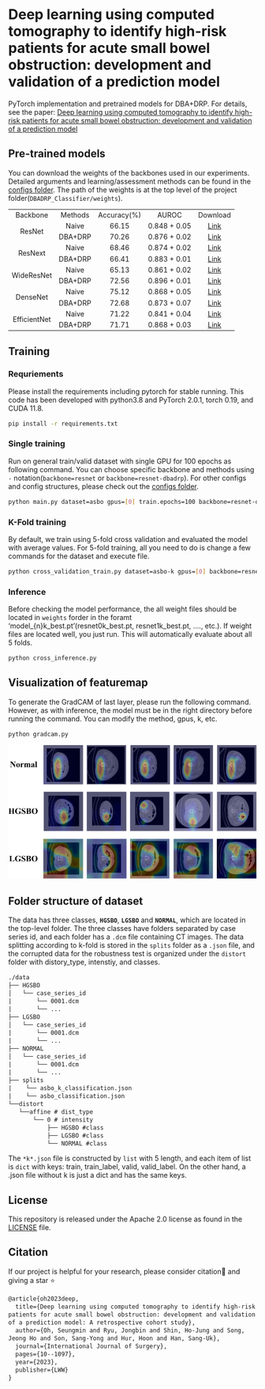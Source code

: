 # Deep learning using computed tomography to identify high-risk patients for acute small bowel obstruction: development and validation of a prediction model

PyTorch implementation and pretrained models for DBA+DRP. For details, see the paper: [Deep learning using computed tomography to identify high-risk patients for acute small bowel obstruction: development and validation of a prediction model](https://journals.lww.com/international-journal-of-surgery/fulltext/2023/12000/deep_learning_using_computed_tomography_to.39.aspx)

## Pre-trained models

You can download the weights of the backbones used in our experiments. Detailed arguments and learning/assessment methods can be found in the [configs folder](./configs). The path of the weights is at the top level of the project folder(`DBADRP_Classifier/weights`).

<table style="margin:auto;text-align:center">
    <tr>
        <td>Backbone</td>
        <td>Methods</td>
        <td>Accuracy(%)</td>
        <td>AUROC</td>
        <td>Download</td>
    </tr>
    <tr>
        <td rowspan='2'> ResNet </td>
        <td>Naive</td>
        <td>66.15</td>
        <td>0.848 + 0.05</td>
        <td><a href='https://drive.google.com/file/d/1bUIpTfOrkaelm5W4YkxVOgwclvq4Q9uH/view?usp=drive_link'>Link</a></td>
    </tr>
    <tr>
        <td>DBA+DRP</td>
        <td>70.26</td>
        <td>0.876 + 0.02</td>
        <td><a href='https://drive.google.com/file/d/1kx2e_oEZ_fQG7f8TPmsdrAEooBsGxxZg/view?usp=drive_link'>Link</a></td>
    </tr>
    <tr>
        <td rowspan='2'> ResNext </td>
        <td>Naive</td>
        <td>68.46</td>
        <td>0.874 + 0.02</td>
        <td><a href='https://drive.google.com/file/d/1TPA-ohb-zUkcHcRnPY-BLKDA5KfAO5y6/view?usp=drive_link'>Link</a></td>
    </tr>
    <tr>
        <td>DBA+DRP</td>
        <td>66.41</td>
        <td>0.883 + 0.01</td>
        <td><a href='https://drive.google.com/file/d/17WHRVqHg0tc1r9RBf_ZC-bUoE1AIdKAC/view?usp=drive_link'>Link</a></td>
    </tr>
    <tr>
        <td rowspan='2'> WideResNet </td>
        <td>Naive</td>
        <td>65.13</td>
        <td>0.861 + 0.02</td>
        <td><a href='https://drive.google.com/file/d/1I7OI5D8KbY3VmxJAvXFKIEaX4zVbdVYh/view?usp=drive_link'>Link</a></td>
    </tr>
    <tr>
        <td>DBA+DRP</td>
        <td>72.56</td>
        <td>0.896 + 0.01</td>
        <td><a href='https://drive.google.com/file/d/1LCwU1CIJ7YPunjucjKD5G-x2SaBDCUHY/view?usp=drive_link'>Link</a></td>
    </tr>
    <tr>
        <td rowspan='2'> DenseNet </td>
        <td>Naive</td>
        <td>75.12</td>
        <td>0.868 + 0.05</td>
        <td><a href='https://drive.google.com/file/d/1zGOdpWoN_5zDKzpnYaV0M4LrDFH9IelO/view?usp=drive_link'>Link</a></td>
    </tr>
    <tr>
        <td>DBA+DRP</td>
        <td>72.68</td>
        <td>0.873 + 0.07</td>
        <td><a href='https://drive.google.com/file/d/1fBjgpFU0O0Cv1mLQuqQpNp2K0bFvwO2_/view?usp=drive_link'>Link</a></td>
    </tr>
    <tr>
        <td rowspan='2'> EfficientNet </td>
        <td>Naive</td>
        <td>71.22</td>
        <td>0.841 + 0.04</td>
        <td><a href='https://drive.google.com/file/d/13cznS_lRj2cj2UTIsosrOk-SVX9BjFDa/view?usp=drive_link'>Link</a></td>
    </tr>
    <tr>
        <td>DBA+DRP</td>
        <td>71.71</td>
        <td>0.868 + 0.03</td>
        <td><a href='https://drive.google.com/file/d/1PBezed77mQZJtxaAt4PHL34ykxLETJZ2/view?usp=drive_link'>Link</a></td>
    </tr>
    <tr></tr>
</table>

## Training

### Requriements

Please install the requirements including pytorch for stable running. This code has been developed with python3.8 and PyTorch 2.0.1, torch 0.19, and CUDA 11.8.

```bash
pip install -r requirements.txt
```

### Single training

Run on general train/valid dataset with single GPU for 100 epochs as following command. You can choose specific backbone and methods using `-` notation(`backbone=resnet` or `backbone=resnet-dbadrp`). For other configs and config structures, please check out the [configs folder](./configs).

```bash
python main.py dataset=asbo gpus=[0] train.epochs=100 backbone=resnet-dbadrp
```

### K-Fold training

By default, we train using 5-fold cross validation and evaluated the model with average values. For 5-fold training, all you need to do is change a few commands for the dataset and execute file. 

```bash
python cross_validation_train.py dataset=asbo-k gpus=[0] backbone=resnet-dbadrp
```

### Inference

Before checking the model performance, the all weight files should be located in `weights` forder in the foramt ‘model_{n}k_best.pt’(resnet0k_best.pt, resnet1k_best.pt, …., etc.). If weight files are located well, you just run. This will automatically evaluate about all 5 folds.

```bash
python cross_inference.py
```
## Visualization of featuremap

To generate the GradCAM of last layer, please run the following command. However, as with inference, the model must be in the right directory before running the command. You can modify the method, gpus, k, etc.

```
python gradcam.py
```

![GradCAM](.asset/cam.png)

## Folder structure of dataset

The data has three classes, **`HGSBO`**, **`LGSBO`** and **`NORMAL`**, which are located in the top-level folder. The three classes have folders separated by case series id, and each folder has a `.dcm` file containing CT images. The data splitting according to k-fold is stored in the `splits` folder as a `.json` file, and the corrupted data for the robustness test is organized under the `distort` folder with distory_type, intenstiy, and classes.

```
./data
├── HGSBO
│   └── case_series_id
|		└── 0001.dcm
|		└── ...
├── LGSBO
│   └── case_series_id
|		└── 0001.dcm
|		└── ...
├── NORMAL
│   └── case_series_id
|		└── 0001.dcm
|		└── ...
├── splits
|    └── asbo_k_classification.json
|    └── asbo_classification.json
└──distort
   └──affine # dist_type
       └── 0 # intensity
           ├── HGSBO #class
           ├── LGSBO #class
           └── NORMAL #class
```

The `*k*.json` file is constructed by `list` with 5 length, and each item of list is `dict` with keys: train, train_label, valid, valid_label. On the other hand, a .json file without k is just a dict and has the same keys.

## License

This repository is released under the Apache 2.0 license as found in the [LICENSE](./LICENSE) file.

## Citation

If our project is helpful for your research, please consider citation:paperclip: and giving a star ⭐

```
@article{oh2023deep,
  title={Deep learning using computed tomography to identify high-risk patients for acute small bowel obstruction: development and validation of a prediction model: A retrospective cohort study},
  author={Oh, Seungmin and Ryu, Jongbin and Shin, Ho-Jung and Song, Jeong Ho and Son, Sang-Yong and Hur, Hoon and Han, Sang-Uk},
  journal={International Journal of Surgery},
  pages={10--1097},
  year={2023},
  publisher={LWW}
}
```
